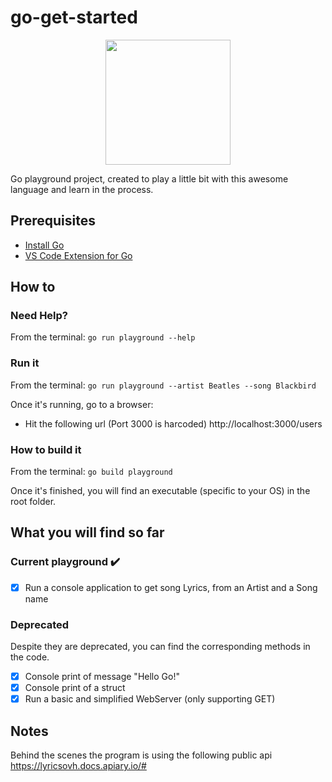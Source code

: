 # go-get-started
<p align="center">
  <img height="200" src="https://pilsniak.com/wp-content/uploads/2017/04/golang.jpg">
</p>
Go playground project, created to play a little bit with this awesome language and learn in the process.

## Prerequisites
- [Install Go](https://golang.org/)
- [VS Code Extension for Go](https://github.com/microsoft/vscode-go)

## How to

### Need Help?
From the terminal: `go run playground --help`

### Run it
From the terminal: `go run playground --artist Beatles --song Blackbird`

Once it's running, go to a browser:
- Hit the following url (Port 3000 is harcoded) http://localhost:3000/users

### How to build it
From the terminal: `go build playground`

Once it's finished, you will find an executable (specific to your OS) in the root folder.

## What you will find so far

### Current playground :heavy_check_mark:
- [x] Run a console application to get song Lyrics, from an Artist and a Song name

### Deprecated
Despite they are deprecated, you can find the corresponding methods in the code.
- [x] Console print of message "Hello Go!"
- [x] Console print of a struct
- [x] Run a basic and simplified WebServer (only supporting GET)

## Notes
Behind the scenes the program is using the following public api https://lyricsovh.docs.apiary.io/#
